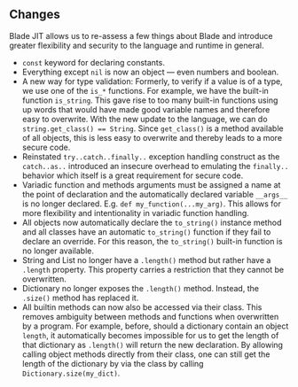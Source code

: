 ## Changes

Blade JIT allows us to re-assess a few things about Blade and introduce greater flexibility and security to the language and runtime in general.

- `const` keyword for declaring constants.
- Everything except `nil` is now an object &mdash; even numbers and boolean.
- A new way for type validation: Formerly, to verify if a value is of a type, we use one of the `is_*` functions. For example, we have the built-in function `is_string`. This gave rise to too many built-in functions using up words that would have made good variable names and therefore easy to overwrite. With the new update to the language, we can do `string.get_class() == String`. Since `get_class()` is a method available of all objects, this is less easy to overwrite and thereby leads to a more secure code.
- Reinstated `try..catch..finally..` exception handling construct as the `catch..as..` introduced an insecure overhead to emulating the `finally..` behavior which itself is a great requirement for secure code.
- Variadic function and methods arguments must be assigned a name at the point of declaration and the automatically declared variable `__args__` is no longer declared. E.g. `def my_function(...my_arg)`. This allows for more flexibility and intentionality in variadic function handling.
- All objects now automatically declare the `to_string()` instance method and all classes have an automatic `to_string()` function if they fail to declare an override. For this reason, the `to_string()` built-in function is no longer available.
- String and List no longer have a `.length()` method but rather have a `.length` property. This property carries a restriction that they cannot be overwritten.
- Dictionary no longer exposes the `.length()` method. Instead, the `.size()` method has replaced it.
- All builtin methods can now also be accessed via their class. This removes ambiguity between methods and functions when overwritten by a program. For example, before, should a dictionary contain an object `length`, it automatically becomes impossible for us to get the length of that dictionary as `.length()` will return the new declaration. By allowing calling object methods directly from their class, one can still get the length of the dictionary by via the class by calling `Dictionary.size(my_dict)`.